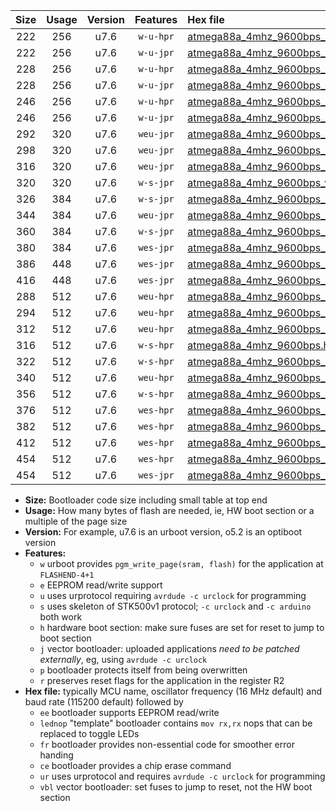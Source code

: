 |Size|Usage|Version|Features|Hex file|
|:-:|:-:|:-:|:-:|:--|
|222|256|u7.6|`w-u-hpr`|[atmega88a_4mhz_9600bps_ur.hex](https://raw.githubusercontent.com/stefanrueger/urboot/main/bootloaders/atmega88a/fcpu_4mhz/9600_bps/atmega88a_4mhz_9600bps_ur.hex)|
|222|256|u7.6|`w-u-jpr`|[atmega88a_4mhz_9600bps_ur_vbl.hex](https://raw.githubusercontent.com/stefanrueger/urboot/main/bootloaders/atmega88a/fcpu_4mhz/9600_bps/atmega88a_4mhz_9600bps_ur_vbl.hex)|
|228|256|u7.6|`w-u-hpr`|[atmega88a_4mhz_9600bps_lednop_ur.hex](https://raw.githubusercontent.com/stefanrueger/urboot/main/bootloaders/atmega88a/fcpu_4mhz/9600_bps/atmega88a_4mhz_9600bps_lednop_ur.hex)|
|228|256|u7.6|`w-u-jpr`|[atmega88a_4mhz_9600bps_lednop_ur_vbl.hex](https://raw.githubusercontent.com/stefanrueger/urboot/main/bootloaders/atmega88a/fcpu_4mhz/9600_bps/atmega88a_4mhz_9600bps_lednop_ur_vbl.hex)|
|246|256|u7.6|`w-u-hpr`|[atmega88a_4mhz_9600bps_lednop_fr_ur.hex](https://raw.githubusercontent.com/stefanrueger/urboot/main/bootloaders/atmega88a/fcpu_4mhz/9600_bps/atmega88a_4mhz_9600bps_lednop_fr_ur.hex)|
|246|256|u7.6|`w-u-jpr`|[atmega88a_4mhz_9600bps_lednop_fr_ur_vbl.hex](https://raw.githubusercontent.com/stefanrueger/urboot/main/bootloaders/atmega88a/fcpu_4mhz/9600_bps/atmega88a_4mhz_9600bps_lednop_fr_ur_vbl.hex)|
|292|320|u7.6|`weu-jpr`|[atmega88a_4mhz_9600bps_ee_ur_vbl.hex](https://raw.githubusercontent.com/stefanrueger/urboot/main/bootloaders/atmega88a/fcpu_4mhz/9600_bps/atmega88a_4mhz_9600bps_ee_ur_vbl.hex)|
|298|320|u7.6|`weu-jpr`|[atmega88a_4mhz_9600bps_ee_lednop_ur_vbl.hex](https://raw.githubusercontent.com/stefanrueger/urboot/main/bootloaders/atmega88a/fcpu_4mhz/9600_bps/atmega88a_4mhz_9600bps_ee_lednop_ur_vbl.hex)|
|316|320|u7.6|`weu-jpr`|[atmega88a_4mhz_9600bps_ee_lednop_fr_ur_vbl.hex](https://raw.githubusercontent.com/stefanrueger/urboot/main/bootloaders/atmega88a/fcpu_4mhz/9600_bps/atmega88a_4mhz_9600bps_ee_lednop_fr_ur_vbl.hex)|
|320|320|u7.6|`w-s-jpr`|[atmega88a_4mhz_9600bps_vbl.hex](https://raw.githubusercontent.com/stefanrueger/urboot/main/bootloaders/atmega88a/fcpu_4mhz/9600_bps/atmega88a_4mhz_9600bps_vbl.hex)|
|326|384|u7.6|`w-s-jpr`|[atmega88a_4mhz_9600bps_lednop_vbl.hex](https://raw.githubusercontent.com/stefanrueger/urboot/main/bootloaders/atmega88a/fcpu_4mhz/9600_bps/atmega88a_4mhz_9600bps_lednop_vbl.hex)|
|344|384|u7.6|`weu-jpr`|[atmega88a_4mhz_9600bps_ee_lednop_fr_ce_ur_vbl.hex](https://raw.githubusercontent.com/stefanrueger/urboot/main/bootloaders/atmega88a/fcpu_4mhz/9600_bps/atmega88a_4mhz_9600bps_ee_lednop_fr_ce_ur_vbl.hex)|
|360|384|u7.6|`w-s-jpr`|[atmega88a_4mhz_9600bps_lednop_fr_vbl.hex](https://raw.githubusercontent.com/stefanrueger/urboot/main/bootloaders/atmega88a/fcpu_4mhz/9600_bps/atmega88a_4mhz_9600bps_lednop_fr_vbl.hex)|
|380|384|u7.6|`wes-jpr`|[atmega88a_4mhz_9600bps_ee_vbl.hex](https://raw.githubusercontent.com/stefanrueger/urboot/main/bootloaders/atmega88a/fcpu_4mhz/9600_bps/atmega88a_4mhz_9600bps_ee_vbl.hex)|
|386|448|u7.6|`wes-jpr`|[atmega88a_4mhz_9600bps_ee_lednop_vbl.hex](https://raw.githubusercontent.com/stefanrueger/urboot/main/bootloaders/atmega88a/fcpu_4mhz/9600_bps/atmega88a_4mhz_9600bps_ee_lednop_vbl.hex)|
|416|448|u7.6|`wes-jpr`|[atmega88a_4mhz_9600bps_ee_lednop_fr_vbl.hex](https://raw.githubusercontent.com/stefanrueger/urboot/main/bootloaders/atmega88a/fcpu_4mhz/9600_bps/atmega88a_4mhz_9600bps_ee_lednop_fr_vbl.hex)|
|288|512|u7.6|`weu-hpr`|[atmega88a_4mhz_9600bps_ee_ur.hex](https://raw.githubusercontent.com/stefanrueger/urboot/main/bootloaders/atmega88a/fcpu_4mhz/9600_bps/atmega88a_4mhz_9600bps_ee_ur.hex)|
|294|512|u7.6|`weu-hpr`|[atmega88a_4mhz_9600bps_ee_lednop_ur.hex](https://raw.githubusercontent.com/stefanrueger/urboot/main/bootloaders/atmega88a/fcpu_4mhz/9600_bps/atmega88a_4mhz_9600bps_ee_lednop_ur.hex)|
|312|512|u7.6|`weu-hpr`|[atmega88a_4mhz_9600bps_ee_lednop_fr_ur.hex](https://raw.githubusercontent.com/stefanrueger/urboot/main/bootloaders/atmega88a/fcpu_4mhz/9600_bps/atmega88a_4mhz_9600bps_ee_lednop_fr_ur.hex)|
|316|512|u7.6|`w-s-hpr`|[atmega88a_4mhz_9600bps.hex](https://raw.githubusercontent.com/stefanrueger/urboot/main/bootloaders/atmega88a/fcpu_4mhz/9600_bps/atmega88a_4mhz_9600bps.hex)|
|322|512|u7.6|`w-s-hpr`|[atmega88a_4mhz_9600bps_lednop.hex](https://raw.githubusercontent.com/stefanrueger/urboot/main/bootloaders/atmega88a/fcpu_4mhz/9600_bps/atmega88a_4mhz_9600bps_lednop.hex)|
|340|512|u7.6|`weu-hpr`|[atmega88a_4mhz_9600bps_ee_lednop_fr_ce_ur.hex](https://raw.githubusercontent.com/stefanrueger/urboot/main/bootloaders/atmega88a/fcpu_4mhz/9600_bps/atmega88a_4mhz_9600bps_ee_lednop_fr_ce_ur.hex)|
|356|512|u7.6|`w-s-hpr`|[atmega88a_4mhz_9600bps_lednop_fr.hex](https://raw.githubusercontent.com/stefanrueger/urboot/main/bootloaders/atmega88a/fcpu_4mhz/9600_bps/atmega88a_4mhz_9600bps_lednop_fr.hex)|
|376|512|u7.6|`wes-hpr`|[atmega88a_4mhz_9600bps_ee.hex](https://raw.githubusercontent.com/stefanrueger/urboot/main/bootloaders/atmega88a/fcpu_4mhz/9600_bps/atmega88a_4mhz_9600bps_ee.hex)|
|382|512|u7.6|`wes-hpr`|[atmega88a_4mhz_9600bps_ee_lednop.hex](https://raw.githubusercontent.com/stefanrueger/urboot/main/bootloaders/atmega88a/fcpu_4mhz/9600_bps/atmega88a_4mhz_9600bps_ee_lednop.hex)|
|412|512|u7.6|`wes-hpr`|[atmega88a_4mhz_9600bps_ee_lednop_fr.hex](https://raw.githubusercontent.com/stefanrueger/urboot/main/bootloaders/atmega88a/fcpu_4mhz/9600_bps/atmega88a_4mhz_9600bps_ee_lednop_fr.hex)|
|454|512|u7.6|`wes-hpr`|[atmega88a_4mhz_9600bps_ee_lednop_fr_ce.hex](https://raw.githubusercontent.com/stefanrueger/urboot/main/bootloaders/atmega88a/fcpu_4mhz/9600_bps/atmega88a_4mhz_9600bps_ee_lednop_fr_ce.hex)|
|454|512|u7.6|`wes-jpr`|[atmega88a_4mhz_9600bps_ee_lednop_fr_ce_vbl.hex](https://raw.githubusercontent.com/stefanrueger/urboot/main/bootloaders/atmega88a/fcpu_4mhz/9600_bps/atmega88a_4mhz_9600bps_ee_lednop_fr_ce_vbl.hex)|

- **Size:** Bootloader code size including small table at top end
- **Usage:** How many bytes of flash are needed, ie, HW boot section or a multiple of the page size
- **Version:** For example, u7.6 is an urboot version, o5.2 is an optiboot version
- **Features:**
  + `w` urboot provides `pgm_write_page(sram, flash)` for the application at `FLASHEND-4+1`
  + `e` EEPROM read/write support
  + `u` uses urprotocol requiring `avrdude -c urclock` for programming
  + `s` uses skeleton of STK500v1 protocol; `-c urclock` and `-c arduino` both work
  + `h` hardware boot section: make sure fuses are set for reset to jump to boot section
  + `j` vector bootloader: uploaded applications *need to be patched externally*, eg, using `avrdude -c urclock`
  + `p` bootloader protects itself from being overwritten
  + `r` preserves reset flags for the application in the register R2
- **Hex file:** typically MCU name, oscillator frequency (16 MHz default) and baud rate (115200 default) followed by
  + `ee` bootloader supports EEPROM read/write
  + `lednop` "template" bootloader contains `mov rx,rx` nops that can be replaced to toggle LEDs
  + `fr` bootloader provides non-essential code for smoother error handing
  + `ce` bootloader provides a chip erase command
  + `ur` uses urprotocol and requires `avrdude -c urclock` for programming
  + `vbl` vector bootloader: set fuses to jump to reset, not the HW boot section
